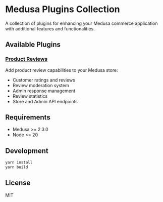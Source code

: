 # Medusa Plugins Collection

A collection of plugins for enhancing your Medusa commerce application with additional features and functionalities.

## Available Plugins

### [Product Reviews](./plugins/product-reviews)
Add product review capabilities to your Medusa store:
- Customer ratings and reviews
- Review moderation system
- Admin response management
- Review statistics
- Store and Admin API endpoints

## Requirements

- Medusa >= 2.3.0
- Node >= 20

## Development

```bash
yarn install
yarn build
```

## License

MIT
